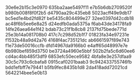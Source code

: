 30e6e2b15c3e0970
635ba2aae5497f11
e7b5b6db2709520f
b980b008f8f0f2b5
d4790aa29c435eb8
5023acff49e9db17
bc5ed1e4bd2fd82f
be5435c804499e27
32ee0397d42cdb18
ac48f6b5ee6e8a25
d24edfb0ada5375a
f6ab43de34178fa9
14fe26aea64e1f42
bdab73c21f1b8cb8
2137fd75bede771d
25e3b14a081708b0
417c7c298d52b1f7
01823fa34e97231e
f1532b48a9d42a76
4168f4ac735121dc
ab6661597f89e743
f1e73de50016ccfb
dfd14967da9166b0
e4aff65d48997e7e
6b980bef859d3750
be3724a4960e5bbf
502b2fa5c6d60ee6
cd4ac4bb485f3df9
6853efc50ece9582
4bfa8e3e257dfaa9
30c5c793c6cbafa8
0915caf0201baab3
9c942433755746fb
bdd1efbff7e79441
b5fb9fec8435b1d8
2da418add72021cd
5642214bee5e0b13
